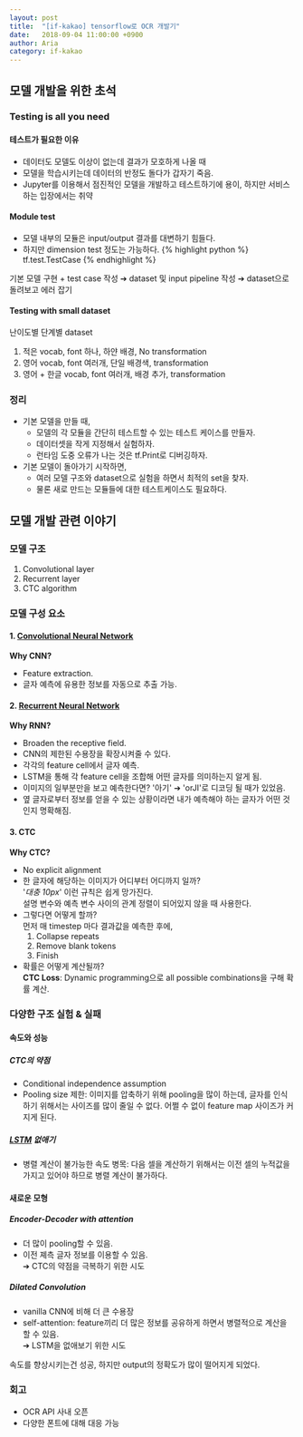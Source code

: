 ```yaml
---
layout: post
title:  "[if-kakao] tensorflow로 OCR 개발기"
date:   2018-09-04 11:00:00 +0900
author: Aria
category: if-kakao
---
```


## 모델 개발을 위한 초석
### Testing is all you need
#### 테스트가 필요한 이유
- 데이터도 모델도 이상이 없는데 결과가 모호하게 나올 때
- 모델을 학습시키는데 데이터의 반정도 돌다가 갑자기 죽음.
- Jupyter를 이용해서 점진적인 모델을 개발하고 테스트하기에 용이, 하지만 서비스하는 입장에서는 취약

#### Module test
- 모델 내부의 모듈은 input/output 결과를 대변하기 힘들다.
- 하지만 dimension test 정도는 가능하다.
{% highlight python %}
tf.test.TestCase
{% endhighlight %}

기본 모델 구현 + test case 작성 ➔ dataset 및 input pipeline 작성 ➔ dataset으로 돌려보고 에러 잡기

#### Testing with small dataset
난이도별 단계별 dataset
1. 적은 vocab, font 하나, 하얀 배경, No transformation
2. 영어 vocab, font 여러개, 단일 배경색, transformation
3. 영어 + 한글 vocab, font 여러개, 배경 추가, transformation

### 정리
- 기본 모델을 만들 때,
  - 모델의 각 모듈을 간단히 테스트할 수 있는 테스트 케이스를 만들자.
  - 데이터셋을 작게 지정해서 실험하자.
  - 런타임 도중 오류가 나는 것은 tf.Print로 디버깅하자.
- 기본 모델이 돌아가기 시작하면,
  - 여러 모델 구조와 dataset으로 실험을 하면서 최적의 set을 찾자.
  - 물론 새로 만드는 모듈들에 대한 테스트케이스도 필요하다.


## 모델 개발 관련 이야기
### 모델 구조
1. Convolutional layer
2. Recurrent layer
3. CTC algorithm

### 모델 구성 요소
#### 1. [Convolutional Neural Network](https://en.wikipedia.org/wiki/Convolutional_neural_network)
**Why CNN?**
- Feature extraction.
- 글자 예측에 유용한 정보를 자동으로 추출 가능.

#### 2. [Recurrent Neural Network](https://en.wikipedia.org/wiki/Recurrent_neural_network)
**Why RNN?**
- Broaden the receptive field.
- CNN의 제한된 수용장을 확장시켜줄 수 있다.
- 각각의 feature cell에서 글자 예측.
- LSTM을 통해 각 feature cell을 조합해 어떤 글자를 의미하는지 알게 됨.
- 이미지의 일부분만을 보고 예측한다면? '아기' ➔ 'orJI'로 디코딩 될 때가 있었음.
- 옆 글자로부터 정보를 얻을 수 있는 상황이라면 내가 예측해야 하는 글자가 어떤 것인지 명확해짐.

#### 3. CTC
**Why CTC?**
- No explicit alignment
- 한 글자에 해당하는 이미지가 어디부터 어디까지 일까?<br/>
  '_대충 10px_' 이런 규칙은 쉽게 망가진다.<br/>
   설명 변수와 예측 변수 사이의 관계 정렬이 되어있지 않을 때 사용한다.
- 그렇다면 어떻게 할까?<br/>
  먼저 매 timestep 마다 결과값을 예측한 후에,
  1. Collapse repeats
  2. Remove blank tokens
  3. Finish
- 확률은 어떻게 계산될까?<br/>
  **CTC Loss**: Dynamic programming으로 all possible combinations을 구해 확률 계산.

### 다양한 구조 실험 & 실패
#### 속도와 성능
##### CTC의 약점
- Conditional independence assumption
- Pooling size 제한: 이미지를 압축하기 위해 pooling을 많이 하는데, 글자를 인식하기 위해서는 사이즈를 많이 줄일 수 없다. 어쩔 수 없이 feature map 사이즈가 커지게 된다.

##### [LSTM](https://en.wikipedia.org/wiki/Long_short-term_memory) 없애기
- 병렬 계산이 불가능한 속도 병목: 다음 셀을 계산하기 위해서는 이전 셀의 누적값을 가지고 있어야 하므로 병렬 계산이 불가하다.

#### 새로운 모형
##### Encoder-Decoder with attention
- 더 많이 pooling할 수 있음.
- 이전 졔측 글자 정보를 이용할 수 있음.<br/>
  ➔ CTC의 약점을 극복하기 위한 시도

##### Dilated Convolution
- vanilla CNN에 비해 더 큰 수용장
- self-attention: feature끼리 더 많은 정보를 공유하게 하면서 병렬적으로 계산을 할 수 있음.<br/>
  ➔ LSTM을 없애보기 위한 시도

속도를 향상시키는건 성공, 하지만 output의 정확도가 많이 떨어지게 되었다.

### 회고
- OCR API 사내 오픈
- 다양한 폰트에 대해 대응 가능
